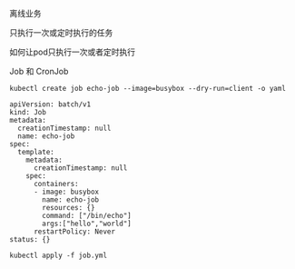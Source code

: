 离线业务

只执行一次或定时执行的任务

如何让pod只执行一次或者定时执行

Job 和 CronJob



```
kubectl create job echo-job --image=busybox --dry-run=client -o yaml
```



```
apiVersion: batch/v1
kind: Job
metadata:
  creationTimestamp: null
  name: echo-job
spec:
  template:
    metadata:
      creationTimestamp: null
    spec:
      containers:
      - image: busybox
        name: echo-job
        resources: {}
        command: ["/bin/echo"]
        args:["hello","world"]
      restartPolicy: Never
status: {}
```



```
kubectl apply -f job.yml
```

